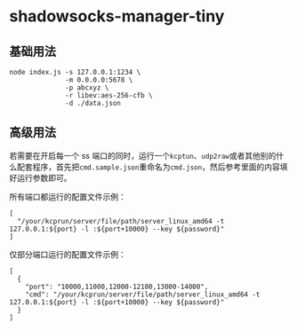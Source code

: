 # shadowsocks-manager-tiny

## 基础用法

```
node index.js -s 127.0.0.1:1234 \
              -m 0.0.0.0:5678 \
              -p abcxyz \
              -r libev:aes-256-cfb \
              -d ./data.json
```

## 高级用法

若需要在开启每一个 ss 端口的同时，运行一个`kcptun`、`udp2raw`或者其他别的什么配套程序，首先把`cmd.sample.json`重命名为`cmd.json`，然后参考里面的内容填好运行参数即可。

所有端口都运行的配置文件示例：

```
[
  "/your/kcprun/server/file/path/server_linux_amd64 -t 127.0.0.1:${port} -l :${port+10000} --key ${password}"
]
```

仅部分端口运行的配置文件示例：

```
[
  {
    "port": "10000,11000,12000-12100,13000-14000",
    "cmd": "/your/kcprun/server/file/path/server_linux_amd64 -t 127.0.0.1:${port} -l :${port+10000} --key ${password}"
  }
]
```
